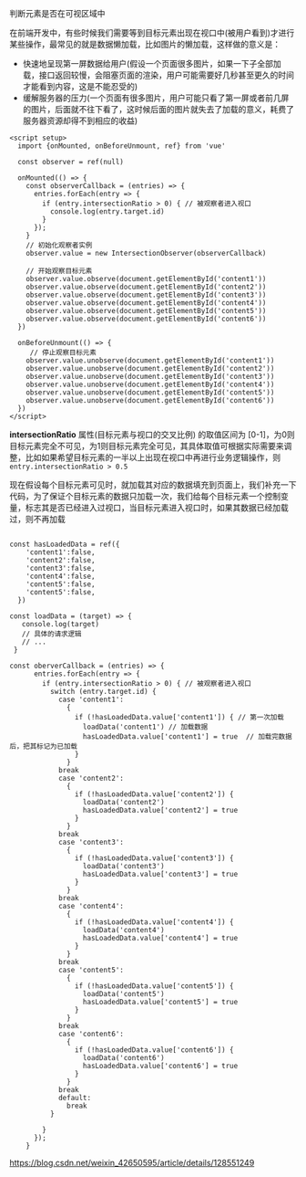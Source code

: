 判断元素是否在可视区域中

在前端开发中，有些时候我们需要等到目标元素出现在视口中(被用户看到)才进行某些操作，最常见的就是数据懒加载，比如图片的懒加载，这样做的意义是：

- 快速地呈现第一屏数据给用户(假设一个页面很多图片，如果一下子全部加载，接口返回较慢，会阻塞页面的渲染，用户可能需要好几秒甚至更久的时间才能看到内容，这是不能忍受的)
- 缓解服务器的压力(一个页面有很多图片，用户可能只看了第一屏或者前几屏的图片，后面就不往下看了，这时候后面的图片就失去了加载的意义，耗费了服务器资源却得不到相应的收益)


```
<script setup>
  import {onMounted, onBeforeUnmount, ref} from 'vue'

  const observer = ref(null)

  onMounted(() => {
    const observerCallback = (entries) => {
      entries.forEach(entry => {
        if (entry.intersectionRatio > 0) { // 被观察者进入视口
          console.log(entry.target.id)
        }
      });
    }
    // 初始化观察者实例
    observer.value = new IntersectionObserver(observerCallback)

    // 开始观察目标元素
    observer.value.observe(document.getElementById('content1'))
    observer.value.observe(document.getElementById('content2'))
    observer.value.observe(document.getElementById('content3'))
    observer.value.observe(document.getElementById('content4'))
    observer.value.observe(document.getElementById('content5'))
    observer.value.observe(document.getElementById('content6'))
  })

  onBeforeUnmount(() => {
     // 停止观察目标元素
    observer.value.unobserve(document.getElementById('content1'))
    observer.value.unobserve(document.getElementById('content2'))
    observer.value.unobserve(document.getElementById('content3'))
    observer.value.unobserve(document.getElementById('content4'))
    observer.value.unobserve(document.getElementById('content5'))
    observer.value.unobserve(document.getElementById('content6'))
  })
</script>

```


<b>intersectionRatio</b> 属性(目标元素与视口的交叉比例) 的取值区间为 [0-1]，为0则目标元素完全不可见，为1则目标元素完全可见，其具体取值可根据实际需要来调整，比如如果希望目标元素的一半以上出现在视口中再进行业务逻辑操作，则 <code>entry.intersectionRatio > 0.5</code>


现在假设每个目标元素可见时，就加载其对应的数据填充到页面上，我们补充一下代码，为了保证个目标元素的数据只加载一次，我们给每个目标元素一个控制变量，标志其是否已经进入过视口，当目标元素进入视口时，如果其数据已经加载过，则不再加载

```

const hasLoadedData = ref({
    'content1':false,
    'content2':false,
    'content3':false,
    'content4':false,
    'content5':false,
    'content5':false,
  })

const loadData = (target) => {
   console.log(target)
   // 具体的请求逻辑
   // ...
 }

const oberverCallback = (entries) => {
      entries.forEach(entry => {
        if (entry.intersectionRatio > 0) { // 被观察者进入视口
          switch (entry.target.id) {
            case 'content1':
              {
                if (!hasLoadedData.value['content1']) { // 第一次加载
                  loadData('content1') // 加载数据
                  hasLoadedData.value['content1'] = true  // 加载完数据后，把其标记为已加载
                }
              }
            break
            case 'content2':
              {
                if (!hasLoadedData.value['content2']) { 
                  loadData('content2')
                  hasLoadedData.value['content2'] = true
                }
              }
            break
            case 'content3':
              {
                if (!hasLoadedData.value['content3']) { 
                  loadData('content3')
                  hasLoadedData.value['content3'] = true
                }
              }
            break
            case 'content4':
              {
                if (!hasLoadedData.value['content4']) {
                  loadData('content4')
                  hasLoadedData.value['content4'] = true
                }
              }
            break
            case 'content5':
              {
                if (!hasLoadedData.value['content5']) { 
                  loadData('content5')
                  hasLoadedData.value['content5'] = true
                }
              }
            break
            case 'content6':
              {
                if (!hasLoadedData.value['content6']) { 
                  loadData('content6')
                  hasLoadedData.value['content6'] = true
                }
              }
            break
            default:
              break
          }
          
        }
      });
    }
```

https://blog.csdn.net/weixin_42650595/article/details/128551249